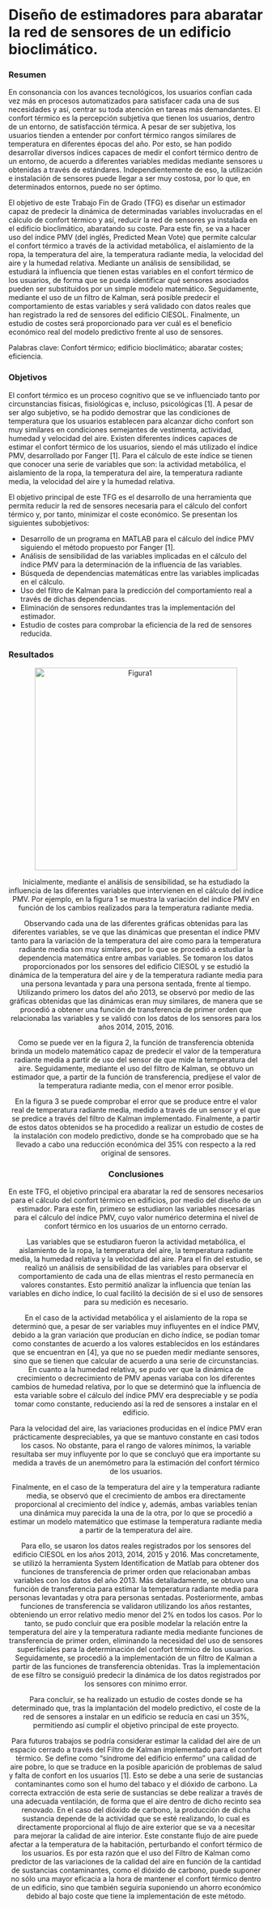 # Diseño de estimadores para abaratar la red de sensores de un edificio bioclimático.

### Resumen

En consonancia con los avances tecnológicos, los usuarios confían cada vez más en procesos automatizados para satisfacer cada una de sus necesidades y así, centrar su toda atención en tareas más demandantes. El confort térmico es la percepción subjetiva que tienen los usuarios, dentro de un entorno, de satisfacción térmica. A pesar de ser subjetiva, los usuarios tienden a entender por confort térmico rangos similares de temperatura en diferentes épocas del año. Por esto, se han podido desarrollar diversos índices capaces de medir el confort térmico dentro de un entorno, de acuerdo a diferentes variables medidas mediante sensores u obtenidas a través de estándares. Independientemente de eso, la utilización e instalación de sensores puede llegar a ser muy costosa, por lo que, en determinados entornos, puede no ser óptimo.

El objetivo de este Trabajo Fin de Grado (TFG) es diseñar un estimador capaz de predecir la dinámica de determinadas variables involucradas en el cálculo de confort térmico y así, reducir la red de sensores ya instalada en el edificio bioclimático, abaratando su coste. Para este fin, se va a hacer uso del índice PMV (del inglés, Predicted Mean Vote) que permite calcular el confort térmico a través de la actividad metabólica, el aislamiento de la ropa, la temperatura del aire, la temperatura radiante media, la velocidad del aire y la humedad relativa. Mediante un análisis de sensibilidad, se estudiará la influencia que tienen estas variables en el confort térmico de los usuarios, de forma que se pueda identificar qué sensores asociados pueden ser substituidos por un simple modelo matemático. Seguidamente, mediante el uso de un filtro de Kalman, será posible predecir el comportamiento de estas variables y será validado con datos reales que han registrado la red de sensores del edificio CIESOL. Finalmente, un estudio de costes será proporcionado para ver cuál es el beneficio económico real del modelo predictivo frente al uso de sensores.

Palabras clave: Confort térmico; edificio bioclimático; abaratar costes; eficiencia.

### Objetivos

El confort térmico es un proceso cognitivo que se ve influenciado tanto por circunstancias físicas, fisiológicas e, incluso, psicológicas [1]. A pesar de ser algo subjetivo, se ha podido demostrar que las condiciones de temperatura que los usuarios establecen para alcanzar dicho confort son muy similares en condiciones semejantes de vestimenta, actividad, humedad y velocidad del aire. Existen diferentes índices capaces de estimar el confort térmico de los usuarios, siendo el más utilizado el índice PMV, desarrollado por Fanger [1]. Para el cálculo de este índice se tienen que conocer una serie de variables que son: la actividad metabólica, el aislamiento de la ropa, la temperatura del aire, la temperatura radiante media, la velocidad del aire y la humedad relativa.

El objetivo principal de este TFG es el desarrollo de una herramienta que permita reducir la red de sensores necesaria para el cálculo del confort térmico y, por tanto, minimizar el coste económico. Se presentan los siguientes subobjetivos:
* Desarrollo de un programa en MATLAB para el cálculo del índice PMV siguiendo el método propuesto por Fanger [1].
* Análisis de sensibilidad de las variables implicadas en el cálculo del índice PMV para la determinación de la influencia de las variables.
* Búsqueda de dependencias matemáticas entre las variables implicadas en el cálculo.
* Uso del filtro de Kalman para la predicción del comportamiento real a través de dichas dependencias.
* Eliminación de sensores redundantes tras la implementación del estimador.
* Estudio de costes para comprobar la eficiencia de la red de sensores reducida.

### Resultados

<center><img src="https://github.com/AlbaBoga/DataAnalyticsPorfolio/blob/main/TFG_Dise%C3%B1o_estimadores/img/figura1.png" alt="Figura1" width="400"><center/>

Inicialmente, mediante el análisis de sensibilidad, se ha estudiado la influencia de las diferentes variables que intervienen en el cálculo del índice PMV. Por ejemplo, en la figura 1 se muestra la variación del índice PMV en función de los cambios realizados para la temperatura radiante media.

Observando cada una de las diferentes gráficas obtenidas para las diferentes variables, se ve que las dinámicas que presentan el índice PMV tanto para la variación de la temperatura del aire como para la temperatura radiante media son muy similares, por lo que se procedió a estudiar la dependencia matemática entre ambas variables. Se tomaron los datos proporcionados por los sensores del edificio CIESOL y se estudió la dinámica de la temperatura del aire y de la temperatura radiante media para una persona levantada y para una persona sentada, frente al tiempo. Utilizando primero los datos del año 2013, se observó por medio de las gráficas obtenidas que las dinámicas eran muy similares, de manera que se procedió a obtener una función de transferencia de primer orden que relacionaba las variables y se validó con los datos de los sensores para los años 2014, 2015, 2016.

Como se puede ver en la figura 2, la función de transferencia obtenida brinda un modelo matemático capaz de predecir el valor de la temperatura radiante media a partir de uso del sensor de que mide la temperatura del aire. Seguidamente, mediante el uso del filtro de Kalman, se obtuvo un estimador que, a partir de la función de transferencia, predijese el valor de la temperatura radiante media, con el menor error posible.

En la figura 3 se puede comprobar el error que se produce entre el valor real de temperatura radiante media, medido a través de un sensor y el que se predice a través del filtro de Kalman implementado. Finalmente, a partir de estos datos obtenidos se ha procedido a realizar un estudio de costes de la instalación con modelo predictivo, donde se ha comprobado que se ha llevado a cabo una reducción económica del 35% con respecto a la red original de sensores.

### Conclusiones

En este TFG, el objetivo principal era abaratar la red de sensores necesarios para el cálculo del confort térmico en edificios, por medio del diseño de un estimador. Para este fin, primero se estudiaron las variables necesarias para el cálculo del índice PMV, cuyo valor numérico determina el nivel de confort térmico en los usuarios de un entorno cerrado.

Las variables que se estudiaron fueron la actividad metabólica, el aislamiento de la ropa, la temperatura del aire, la temperatura radiante media, la humedad relativa y la velocidad del aire. Para el fin del estudio, se realizó un análisis de sensibilidad de las variables para observar el comportamiento de cada una de ellas mientras el resto permanecía en valores constantes. Esto permitió analizar la influencia que tenían las variables en dicho índice, lo cual facilitó la decisión de si el uso de sensores para su medición es necesario.

En el caso de la actividad metabólica y el aislamiento de la ropa se determinó que, a pesar de ser variables muy influyentes en el índice PMV, debido a la gran variación que producían en dicho índice, se podían tomar como constantes de acuerdo a los valores establecidos en los estándares que se encuentran en [4], ya que no se pueden medir mediante sensores, sino que se tienen que calcular de acuerdo a una serie de circunstancias.
En cuanto a la humedad relativa, se pudo ver que la dinámica de crecimiento o decrecimiento de PMV apenas variaba con los diferentes cambios de humedad relativa, por lo que se determinó que la influencia de esta variable sobre el cálculo del índice PMV era despreciable y se podía tomar como constante, reduciendo así la red de sensores a instalar en el edificio.

Para la velocidad del aire, las variaciones producidas en el índice PMV eran prácticamente despreciables, ya que se mantuvo constante en casi todos los casos. No obstante, para el rango de valores mínimos, la variable resultaba ser muy influyente por lo que se concluyó que era importante su medida a través de un anemómetro para la estimación del confort térmico de los usuarios.

Finalmente, en el caso de la temperatura del aire y la temperatura radiante media, se observó que el crecimiento de ambos era directamente proporcional al crecimiento del índice y, además, ambas variables tenían una dinámica muy parecida la una de la otra, por lo que se procedió a estimar un modelo matemático que estimase la temperatura radiante media a partir de la temperatura del aire.

Para ello, se usaron los datos reales registrados por los sensores del edificio CIESOL en los años 2013, 2014, 2015 y 2016. Mas concretamente, se utilizó la herramienta System Identification de Matlab para obtener dos funciones de transferencia de primer orden que relacionaban ambas variables con los datos del año 2013. Más detalladamente, se obtuvo una función de transferencia para estimar la temperatura radiante media para personas levantadas y otra para personas sentadas.
Posteriormente, ambas funciones de transferencia se validaron utilizando los años restantes, obteniendo un error relativo medio menor del 2% en todos los casos. Por lo tanto, se pudo concluir que era posible modelar la relación entre la temperatura del aire y la temperatura radiante media mediante funciones de transferencia de primer orden, eliminando la necesidad del uso de sensores superficiales para la determinación del confort térmico de los usuarios.
Seguidamente, se procedió a la implementación de un filtro de Kalman a partir de las funciones de transferencia obtenidas. Tras la implementación de ese filtro se consiguió predecir la dinámica de los datos registrados por los sensores con mínimo error.

Para concluir, se ha realizado un estudio de costes donde se ha determinado que, tras la implantación del modelo predictivo, el coste de la red de sensores a instalar en un edificio se reducía en casi un 35%, permitiendo así cumplir el objetivo principal de este proyecto.


Para futuros trabajos se podría considerar estimar la calidad del aire de un espacio cerrado a través del Filtro de Kalman implementado para el confort térmico. Se define como “síndrome del edificio enfermo” una calidad de aire pobre, lo que se traduce en la posible aparición de problemas de salud y falta de confort en los usuarios [1]. Esto se debe a una serie de sustancias contaminantes como son el humo del tabaco y el dióxido de carbono. La correcta extracción de esta serie de sustancias se debe realizar a través de una adecuada ventilación, de forma que el aire dentro de dicho recinto sea renovado. En el caso del dióxido de carbono, la producción de dicha sustancia depende de la actividad que se esté realizando, lo cual es directamente proporcional al flujo de aire exterior que se va a necesitar para mejorar la calidad de aire interior. Este constante flujo de aire puede afectar a la temperatura de la habitación, perturbando el confort térmico de los usuarios. Es por esta razón que el uso del Filtro de Kalman como predictor de las variaciones de la calidad del aire en función de la cantidad de sustancias contaminantes, como el dióxido de carbono, puede suponer no sólo una mayor eficacia a la hora de mantener el confort térmico dentro de un edificio, sino que también seguiría suponiendo un ahorro económico debido al bajo coste que tiene la implementación de este método.
